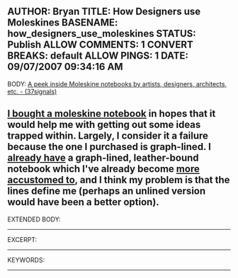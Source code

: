 AUTHOR: Bryan
TITLE: How Designers use Moleskines
BASENAME: how_designers_use_moleskines
STATUS: Publish
ALLOW COMMENTS: 1
CONVERT BREAKS: __default__
ALLOW PINGS: 1
DATE: 09/07/2007 09:34:16 AM
-----
BODY:
<a title="A peek inside Moleskine notebooks by artists, designers, architects, etc. - (37signals)" href="http://www.37signals.com/svn/posts/559-a-peek-inside-moleskine-notebooks-by-artists-designers-architects-etc">A peek inside Moleskine notebooks by artists, designers, architects, etc. - (37signals)</a>

<a href="http://www.flickr.com/photos/leftsider/523487954/">I bought a moleskine notebook</a> in hopes that it would help me with getting out some ideas trapped within. Largely, I consider it a failure because the one I purchased is graph-lined. I <a href="http://www.flickr.com/photos/leftsider/36999785/">already have</a> a graph-lined, leather-bound notebook which I've already become <a href="http://www.flickr.com/photos/leftsider/812054897/">more accustomed to</a>, and I think my problem is that the lines define me (perhaps an unlined version would have been a better option).
-----
EXTENDED BODY:

-----
EXCERPT:

-----
KEYWORDS:

-----


